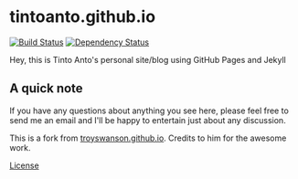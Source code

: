 # tintoanto.github.io

[![Build Status](https://travis-ci.org/tintoanto/tintoanto.github.io.svg?branch=master)](https://travis-ci.org/tintoanto/tintoanto.github.io)
[![Dependency Status](https://gemnasium.com/tintoanto/tintoanto.github.io.svg)](https://gemnasium.com/tintoanto/tintoanto.github.io)

Hey, this is Tinto Anto's personal site/blog using GitHub Pages and Jekyll

## A quick note


If you have any questions about anything you see here, please feel free to send me an email and I'll be happy to entertain just about any discussion.

This is a fork from [troyswanson.github.io](https://github.com/troyswanson/troyswanson.github.io). 
Credits to him for the awesome work.

[License](https://github.com/tintoanto/tintoanto.github.io/blob/master/LICENSE.md)